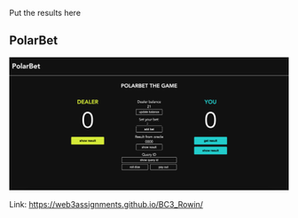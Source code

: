 Put the results here
## PolarBet 
![Alt text](/PD-16/polarbet.png?raw=true "polarbet")

Link: 
https://web3assignments.github.io/BC3_Rowin/
